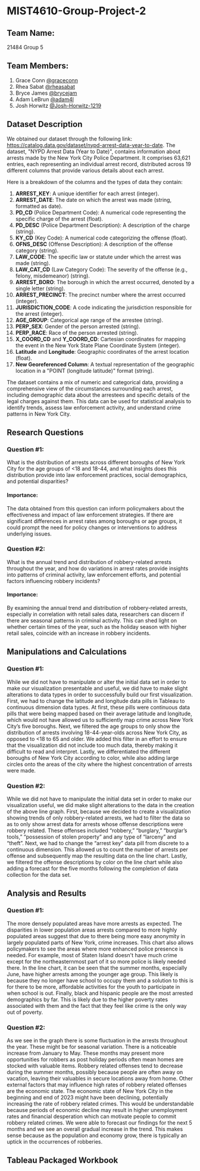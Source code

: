 # MIST4610-Group-Project-2

## Team Name: 
21484 Group 5 

## Team Members:

1. Grace Conn [@graceconn](https://www.github.com/graceconn)
2. Rhea Sabat [@rheasabat](https://www.github.com/rheasabat)
3. Bryce James [@brycejam](https://www.github.com/brycejam)
4. Adam LeBrun [@adam4l](https://www.github.com/adam4l)
5. Josh Horwitz [@Josh-Horwitz-1219](https://www.github.com/Josh-Horwitz-1219)

## Dataset Description
We obtained our dataset through the following link: https://catalog.data.gov/dataset/nypd-arrest-data-year-to-date. The dataset, "NYPD Arrest Data (Year to Date)", contains information about arrests made by the New York City Police Department. It comprises 63,621 entries, each representing an individual arrest record, distributed across 19 different columns that provide various details about each arrest.

Here is a breakdown of the columns and the types of data they contain:

1. **ARREST_KEY**: A unique identifier for each arrest (integer).
2. **ARREST_DATE**: The date on which the arrest was made (string, formatted as date).
3. **PD_CD** (Police Department Code): A numerical code representing the specific charge of the arrest (float).
4. **PD_DESC** (Police Department Description): A description of the charge (string).
5. **KY_CD** (Key Code): A numerical code categorizing the offense (float).
6. **OFNS_DESC** (Offense Description): A description of the offense category (string).
7. **LAW_CODE**: The specific law or statute under which the arrest was made (string).
8. **LAW_CAT_CD** (Law Category Code): The severity of the offense (e.g., felony, misdemeanor) (string).
9. **ARREST_BORO**: The borough in which the arrest occurred, denoted by a single letter (string).
10. **ARREST_PRECINCT**: The precinct number where the arrest occurred (integer).
11. **JURISDICTION_CODE**: A code indicating the jurisdiction responsible for the arrest (integer).
12. **AGE_GROUP**: Categorical age range of the arrestee (string).
13. **PERP_SEX**: Gender of the person arrested (string).
14. **PERP_RACE**: Race of the person arrested (string).
15. **X_COORD_CD** and **Y_COORD_CD**: Cartesian coordinates for mapping the event in the New York State Plane Coordinate System (integer).
16. **Latitude** and **Longitude**: Geographic coordinates of the arrest location (float).
17. **New Georeferenced Column**: A textual representation of the geographic location in a "POINT (longitude latitude)" format (string).

The dataset contains a mix of numeric and categorical data, providing a comprehensive view of the circumstances surrounding each arrest, including demographic data about the arrestees and specific details of the legal charges against them. This data can be used for statistical analysis to identify trends, assess law enforcement activity, and understand crime patterns in New York City.

## Research Questions

### Question #1: 
  What is the distribution of arrests across different boroughs of New York City for the age groups of <18 and 18-44, and what insights does this distribution provide into law enforcement practices, social demographics, and potential disparities?

#### Importance:
  The data obtained from this question can inform policymakers about the effectiveness and impact of law enforcement strategies. If there are significant differences in arrest rates among boroughs or age groups, it could prompt the need for policy changes or interventions to address underlying issues.

### Question #2: 
  What is the annual trend and distribution of robbery-related arrests throughout the year, and how do variations in arrest rates provide insights into patterns of criminal activity, law enforcement efforts, and potential factors influencing robbery incidents?

#### Importance:
  By examining the annual trend and distribution of robbery-related arrests, especially in correlation with retail sales data, researchers can discern if there are seasonal patterns in criminal activity. This can shed light on whether certain times of the year, such as the holiday season with higher retail sales, coincide with an increase in robbery incidents.


## Manipulations and Calculations

### Question #1: 
While we did not have to manipulate or alter the initial data set in order to make our visualization presentable and useful, we did have to make slight alterations to data types in order to successfully build our first visualization. First, we had to change the latitude and longitude data pills in Tableau to continuous dimension data types. At first, these pills were continuous data pills that were being mapped based on their average latitude and longitude, which would not have allowed us to sufficiently map crime across New York City’s five boroughs. Next, we filtered the age groups to only show the distribution of arrests involving 18-44-year-olds across New York City, as opposed to <18 to 65 and older. We added this filter in an effort to ensure that the visualization did not include too much data, thereby making it difficult to read and interpret. Lastly, we differentiated the different boroughs of New York City according to color, while also adding large circles onto the areas of the city where the highest concentration of arrests were made. 

### Question #2:
While we did not have to manipulate the initial data set in order to make our visualization useful, we did make slight alterations to the data in the creation of the above line graph. First, because we decided to create a visualization showing trends of only robbery-related arrests, we had to filter the data so as to only show arrest data for arrests whose offense descriptions were robbery related. These offenses included “robbery,” “burglary,” “burglar’s tools,” “possession of stolen property” and any type of “larceny” and “theft”. Next, we had to change the “arrest key” data pill from discrete to a continuous dimension. This allowed us to count the number of arrests per offense and subsequently map the resulting data on the line chart. Lastly, we filtered the offense descriptions by color on the line chart while also adding a forecast for the five months following the completion of data collection for the data set. 
## Analysis and Results

### Question #1: 
The more densely populated areas have more arrests as expected. The disparities in lower population areas arrests compared to more highly populated areas suggest that due to there being more easy anonymity in largely populated parts of New York, crime increases. This chart also allows policymakers to see the areas where more enhanced police presence is needed. For example, most of Staten Island doesn't have much crime except for the northeasternmost part of it so more police is likely needed there. In the line chart, it can be seen that the summer months, especially June, have higher arrests among the younger age group. This likely is because they no longer have school to occupy them and a solution to this is for there to be more, affordable activities for the youth to participate in when school is out. Finally, black and hispanic people are the most arrested demographics by far. This is likely due to the higher poverty rates associated with them and the fact that they feel like crime is the only way out of poverty.

### Question #2: 
As we see in the graph there is some fluctuation in the arrests throughout the year. These might be for seasonal variation. There is a noticeable increase from January to May. These months may present more opportunities for robbers as post holiday periods often mean homes are stocked with valuable items. Robbery related offenses tend to decrease during the summer months, possibly because people are often away on vacation, leaving their valuables in secure locations away from home. Other external factors that may influence high rates of robbery related offenses are the economic state. The economic state of New York City in the beginning and end of 2023 might have been declining, potentially increasing the rate of robbery related crimes. This would be understandable because periods of economic decline may result in higher unemployment rates and financial desperation which can motivate people to commit robbery related crimes. We were able to forecast our findings for the next 5 months and we see an overall gradual increase in the trend. This makes sense because as the population and economy grow, there is typically an uptick in the occurrences of robberies.

## Tableau Packaged Workbook

